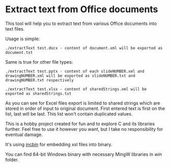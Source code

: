 # Extract text from Office documents

This tool will help you to extract text from various Office documents into text files.

Usage is simple:

	./extractText test.docx - content of document.xml will be exported as document.txt

Same is true for other file types:

	./extractText test.pptx - content of each slideNUMBER.xml and drawingNUMBER.xml will be exported as slideNUMBER.txt and drawingNUMBER.txt respectively

	./extractText test.xlsx - content of sharedStrings.xml will be exported as sharedStrings.txt

As you can see for Excel files export is limited to shared strings which are stored in order of input to original document. First entered text is first on the list, last will be last. This list won't contain duplicated values.

This is a hobby project created for fun and to explore C and its libraries further. Feel free to use it however you want, but I take no responsibility for eventual damage.

It's using [incbin](https://github.com/graphitemaster/incbin) for embedding xsl files into binary.

You can find 64-bit Windows binary with necessary MingW libraries in *win* folder.
